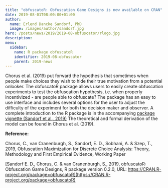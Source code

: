 ```yaml
---
title: "obfuscatoR: Obfuscation Game Designs is now available on CRAN"
date: 2019-08-01T08:00:00+01:00
author:
  name: Erlend Dancke Sandorf, PhD
  image: /images/author/sandorf.jpg
hero: /posts/news/2019/2019-08-obfuscator/rlogo.jpg
description: 
menu:
  sidebar:
    name: R package obfuscatoR
    identifier: 2019-08-obfuscator
    parent: 2019-news
---
```


Chorus et al. (2019) put forward the hypothesis that sometimes when people make choices they wish to hide their true motivation from a potential onlooker. The obfuscatoR package allows users to easily create obfuscation experiments to test the obfuscation hypothesis, i.e. when properly incentivized - are people able to obfuscate? The package has an easy to use interface and includes several options for the user to adjust the difficulty of the experiment for both the decision maker and observer. A complete introduction to the R package is in the accompanying [package vignette (Sandorf et al., 2019)](https://cran.r-project.org/web/packages/obfuscatoR/vignettes/vignette-obfuscatoR.html)  The theoretical and formal derivation of the model can be found in Chorus et al. (2019).


**Reference:**

Chorus, C., van Cranenburgh, S., Sandorf, E. D., Sobhani, A. & Szep, T., 2019, Obfuscation Maximization for Discrete Choice Analysis: Theory, Methodology and First Empirical Evidence, Working Paper

[Sandorf E. D., Chorus, C. & van Cranenburgh, S., 2019, obfuscatoR: Obfuscation Game Designs, R package version 0.2.0, URL: https://CRAN.R-project.org/package=obfuscatoR](https://CRAN.R-project.org/package=obfuscatoR)
